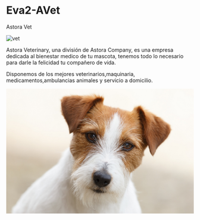 # Eva2-AVet
Astora Vet


![vet](https://github.com/radmis1/Adtora-Library/blob/master/src/assets/A.png)



Astora Veterinary, una división de Astora Company, es una empresa dedicada al bienestar medico de tu mascota, tenemos todo lo necesario para darle la felicidad tu compañero de vida.

Disponemos de los mejores veterinarios,maquinaria, medicamentos,ambulancias animales y servicio a domicilio.


![perro](https://github.com/radmis1/Eva2-AVet/blob/master/imgaes/perro.png)
